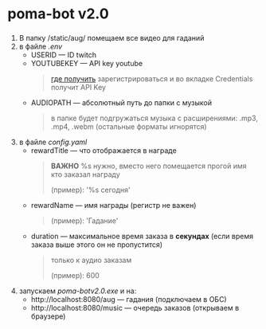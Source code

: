 # poma-bot v2.0
###
1.  В папку /static/aug/ помещаем все видео для гаданий
2.  в файле _.env_
    - USERID — ID twitch
    - YOUTUBEKEY — API key youtube
        > [где получить](https://console.cloud.google.com/apis/credentials) зарегистрироваться и во вкладке Сredentials получит API Key
    - AUDIOPATH — абсолютный путь до папки с музыкой
        > в папке будет подгружаться музыка с расширениями: .mp3, .mp4, .webm (остальные форматы игнорятся)
3. в файле _config.yaml_
    - rewardTitle — что отображается в награде
        > __ВАЖНО__ %s нужно, вместо него помещается прогой имя кто заказал награду
        > 
        > (пример): '%s сегодня'
    - rewardName — имя награды (регистр не важен)
        > (пример): 'Гадание'
    - duration — максимальное время заказа в __секундах__ (если время заказа выше этого он не пропустится)
        > только к аудио заказам
        > 
        > (пример): 600
4. запускаем _poma-botv2.0.exe_ и на:
    - http://localhost:8080/aug — гадания (подключаем в ОБС)
    - http://localhost:8080/music — очередь заказов (открываем в браузере)
